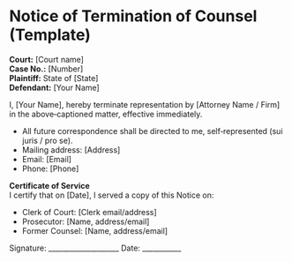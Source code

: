 # Notice of Termination of Counsel (Template)

**Court:** [Court name]  
**Case No.:** [Number]  
**Plaintiff:** State of [State]  
**Defendant:** [Your Name]

I, [Your Name], hereby terminate representation by [Attorney Name / Firm] in the above‑captioned matter, effective immediately.

- All future correspondence shall be directed to me, self‑represented (sui juris / pro se).  
- Mailing address: [Address]  
- Email: [Email]  
- Phone: [Phone]

**Certificate of Service**  
I certify that on [Date], I served a copy of this Notice on:  
- Clerk of Court: [Clerk email/address]  
- Prosecutor: [Name, address/email]  
- Former Counsel: [Name, address/email]

Signature: ____________________   Date: ___________
